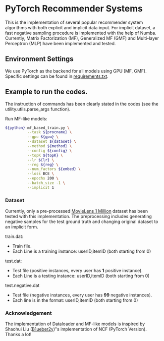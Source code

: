 # PyTorch Recommender Systems

This is the implementation of several popular recommender system algorithms with both explicit and implicit data input. For implicit dataset, a fast negative sampling procedure is implemented with the help of Numba. Currently, Matrix Factorization (MF), Generalized MF (GMF) and Multi-layer Perceptron (MLP) have been implemented and tested.
 
## Environment Settings
We use PyTorch as the backend for all models using GPU (MF, GMF). Specific settings can be found in [requirements.txt](https://github.com/HenryNebula/Distributed_Private_Recsys/blob/master/requirements.txt).

## Example to run the codes.
The instruction of commands has been clearly stated in the codes (see the  utility.utils.parse_args function). 

Run MF-like models:
```bash
${python} mf_based_train.py \
          --task ${procname} \
          --gpu ${gpu} \
          --dataset ${dataset} \
          --method ${method} \
          --config ${config} \
          --topK ${topK} \
          --lr ${lr} \
          --reg ${reg} \
          --num_factors ${embed} \
          --loss BCE \
          --epochs 200 \
          --batch_size -1 \
          --implicit 1
```

### Dataset
Currently, only a pre-processed [MovieLens 1 Million](https://console.cloud.google.com/storage/browser/recsys101-bucket/datasets) dataset has been tested with this implementation. The preprocessing includes generating negative samples for the test ground truth and changing original dataset to an implicit form.

train.dat: 
- Train file.
- Each Line is a training instance: userID,itemID (both starting from 0)

test.dat:
- Test file (positive instances, every user has **1** positive instance). 
- Each Line is a testing instance: userID,itemID (both starting from 0)

test.negative.dat
- Test file (negative instances, every user has **99** negative instances).
- Each line is in the format: userID,itemID (both starting from 0)

### Acknowledgement

The implementation of Dataloader and MF-like models is inspired by Shaohui Liu ([B1ueber2y](https://github.com/B1ueber2y))"s implementation of NCF (PyTorch Version). Thanks a lot!